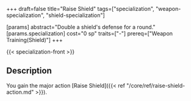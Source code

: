 +++
draft=false
title="Raise Shield"
tags=["specialization", "weapon-specialization", "shield-specialization"]

[params]
  abstract="Double a shield's defense for a round."
  [params.specialization]
    cost="0 sp"
    traits=["-"]
    prereq=["Weapon Training(Shield)"]
+++

{{< specialization-front >}}

## Description

You gain the major action 
[Raise Shield]({{< ref "/core/ref/raise-shield-action.md" >}}).

